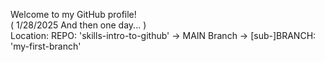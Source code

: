 Welcome to my GitHub profile!  
( 1/28/2025 And then one day... )  
Location:  REPO: 'skills-intro-to-github'  ->  MAIN Branch  ->  [sub-]BRANCH: 'my-first-branch'
